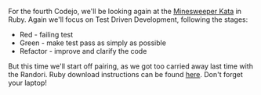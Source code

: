 For the fourth Codejo, we'll be looking again at the [Minesweeper Kata](kata/Minesweeper) in Ruby. Again we'll focus on Test Driven Development, following the stages:

* Red - failing test
* Green - make test pass as simply as possible
* Refactor - improve and clarify the code

But this time we'll start off pairing, as we got too carried away last time with the Randori.
Ruby download instructions can be found [here](https://www.ruby-lang.org/en/downloads/).
Don't forget your laptop!